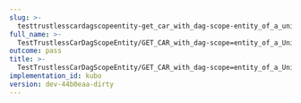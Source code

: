 ```yaml
---
slug: >-
  testtrustlesscardagscopeentity-get_car_with_dag-scope-entity_of_a_unixfs_directory_(format-car)-body
full_name: >-
  TestTrustlessCarDagScopeEntity/GET_CAR_with_dag-scope=entity_of_a_UnixFS_directory_(format=car)/Body
outcome: pass
title: >-
  TestTrustlessCarDagScopeEntity/GET_CAR_with_dag-scope=entity_of_a_UnixFS_directory_(format=car)/Body
implementation_id: kubo
version: dev-44b0eaa-dirty
---
```


